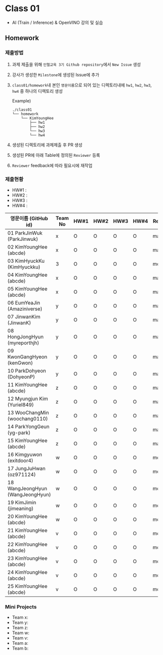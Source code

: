 # Class 01

* AI (Train / Inference) & OpenVINO 강의 및 실습

## Homework

### 제출방법

1. 과제 제출을 위해 `인텔교육 3기 Github repository`에서 `New Issue` 생성

2. 강사가 생성한 `Milestone`에 생성된 Issue에 추가 

3. `class01/homework`내 본인 `영문이름`으로 되어 있는 디렉토리내에 `hw1`, `hw2`, `hw3`, `hw4` 중 하나의 디렉토리 생성

    Example)
    ```
    ./class01
    └── homework
        └── KimYoungHee
            ├── hw1
            ├── hw2
            └── hw3
            └── hw4
    ```

4. 생성된 디렉토리에 과제제출 후 PR 생성

5. 생성된 PR에 아래 Table에 정의된 `Reviewer` 등록

6. `Reviewer` feedback에 따라 필요시에 재작업

### 제출현황

* HW#1 :
* HW#2 :
* HW#3 :
* HW#4 :

| 영문이름 (GitHub id)           | Team No | HW#1 | HW#2 | HW#3 | HW#4 | Reviewer |
|-------------------------------|---------|------|------|-------|-----|----------|
| 01 ParkJinWuk (ParkJinwuk) | x | O | O | O | O | max5982 |
| 02 KimYoungHee (abcde) | x | O | O | O | O | max5982 |
| 03 KimHyuckKu (KimHyuckku) | 3 | O | O | O | O | mokiya |
| 04 KimYoungHee (abcde) | x | O | O | O | O | max5982 |
| 05 KimYoungHee (abcde) | x | O | O | O | O | max5982 |
| 06 EumYeaJin (Amaziniverse) | y | O | O | O | O | max5982 |
| 07 JinwanKim (JinwanK) | y | O | O | O | O | max5982 |
| 08 HongJongHyun (myreporthjh) | y | O | O | O | O | max5982 |
| 09 KwonGangHyeon (kenGwon) | y | O | O | O | O | max5982 |
| 10 ParkDohyeon (DohyeonP) | y | O | O | O | O | max5982 |
| 11 KimYoungHee (abcde) | z | O | O | O | O | max5982 |
| 12 Myungjun Kim (Yuriel849) | z | O | O | O | O | max5982 |
| 13 WooChangMin (woochang0110) | z | O | O | O | O | max5982 |
| 14 ParkYongGeun (yg-park) | z | O | O | O | O | max5982 |
| 15 KimYoungHee (abcde) | z | O | O | O | O | max5982 |
| 16 Kimgyuwon (exitdoor4) | w | O | O | O | O | mokiya |
| 17 JungJuHwan (oz971124) | w | O | O | O | O | mokiya |
| 18 WangJeongHyun (WangJeongHyun) | w | O | O | O | O | mokiya |
| 19 KimJimin (jimeaning) | w | O | O | O | O | mokiya |
| 20 KimYoungHee (abcde) | w | O | O | O | O | mokiya |
| 21 KimYoungHee (abcde) | v | O | O | O | O | mokiya |
| 22 KimYoungHee (abcde) | v | O | O | O | O | mokiya |
| 23 KimYoungHee (abcde) | v | O | O | O | O | mokiya |
| 24 KimYoungHee (abcde) | v | O | O | O | O | mokiya |
| 25 KimYoungHee (abcde) | v | O | O | O | O | mokiya |

### Mini Projects

* Team x:
* Team y:
* Team z:
* Team w:
* Team v:
* Team a:
* Team b:

